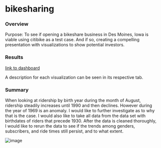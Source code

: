 # bikesharing

### Overview

Purpose: To see if opening a bikeshare business in Des Moines, Iowa is viable using citibike as a test case. And if so, creating a compelling presentation with visualizations to show potential investors.

### Results

[link to dashboard](https://public.tableau.com/views/Bikesharing_16483385831170/CitibikeAnalysis?:language=en-US&publish=yes&:display_count=n&:origin=viz_share_link "link to dashboard")

A description for each visualization can be seen in its respective tab.

### Summary

When looking at ridership by birth year during the month of August, ridership steadily increases until 1990 and then declines. However during the year of 1969 is an anomaly. I would like to further investigate as to why that is the case. I would also like to take all data from the data set with birthdates of riders that precede 1930. After the data is cleaned thoroughly, I would like to rerun the data to see if the trends among genders, subscribers, and ride times still persist, and to what extent.

![image](https://user-images.githubusercontent.com/92996865/160263056-626ade58-3fc7-46b4-9141-8ea7002204e5.png)

